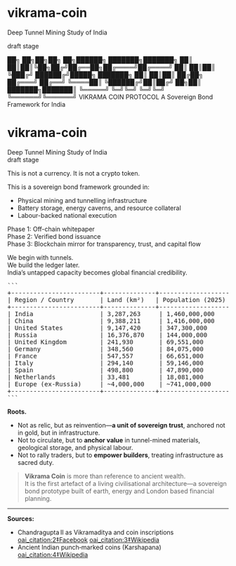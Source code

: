 # vikrama-coin
Deep Tunnel Mining Study of India 

draft stage 

██╗   ██╗██╗██╗  ██╗██████╗ ███████╗███████╗
██║   ██║██║╚██╗██╔╝██╔══██╗██╔════╝██╔════╝
██║   ██║██║ ╚███╔╝ ██████╔╝█████╗  ███████╗
██║   ██║██║ ██╔██╗ ██╔═══╝ ██╔══╝  ╚════██║
╚██████╔╝██║██╔╝ ██╗██║     ███████╗███████║
 ╚═════╝ ╚═╝╚═╝  ╚═╝╚═╝     ╚══════╝╚══════╝
           VIKRAMA COIN PROTOCOL
     A Sovereign Bond Framework for India

# vikrama-coin  
Deep Tunnel Mining Study of India  
draft stage

This is not a currency. It is not a crypto token.

This is a sovereign bond framework grounded in:
- Physical mining and tunnelling infrastructure
- Battery storage, energy caverns, and resource collateral
- Labour-backed national execution

Phase 1: Off-chain whitepaper  
Phase 2: Verified bond issuance  
Phase 3: Blockchain mirror for transparency, trust, and capital flow

We begin with tunnels.  
We build the ledger later.  
India’s untapped capacity becomes global financial credibility.


<pre>
```
+------------------------+--------------+--------------------+----------------+--------------+----------------------------+
| Region / Country       | Land (km²)   | Population (2025)   | Density (/km²) | Median Age   | Resource Value (USD est.) |
+------------------------+--------------+--------------------+----------------+--------------+----------------------------+
| India                  | 3,287,263     | 1,460,000,000       | 492            | 29.8         | ~$10 trillion              |
| China                  | 9,388,211     | 1,416,000,000       | 151            | 38.4         | ~$23 trillion              |
| United States          | 9,147,420     | 347,300,000         | 38             | 38.5         | ~$45 trillion              |
| Russia                 | 16,376,870    | 144,000,000         | 9              | 39.6         | ~$75 trillion              |
| United Kingdom         | 241,930       | 69,551,000          | 287            | 40.6         | —                          |
| Germany                | 348,560       | 84,075,000          | 241            | 46.8         | —                          |
| France                 | 547,557       | 66,651,000          | 122            | 41.7         | —                          |
| Italy                  | 294,140       | 59,146,000          | 201            | 48.4         | —                          |
| Spain                  | 498,800       | 47,890,000          | 96             | 46.8         | —                          |
| Netherlands            | 33,481        | 18,081,000          | 424            | ~43          | —                          |
| Europe (ex-Russia)     | ~4,000,000    | ~741,000,000        | ~185           | ~43          | —                          |
+------------------------+--------------+--------------------+----------------+--------------+----------------------------+
```
</pre>



**Roots.**

- Not as relic, but as reinvention—**a unit of sovereign trust**, anchored not in gold, but in infrastructure.
- Not to circulate, but to **anchor value** in tunnel-mined materials, geological storage, and physical labour.
- Not to rally traders, but to **empower builders**, treating infrastructure as sacred duty.

> **Vikrama Coin** is more than reference to ancient wealth.  
> It is the first artefact of a living civilisational architecture—a sovereign bond prototype built of earth, energy and London based financial planning. 

---

**Sources:**
- Chandragupta II as Vikramaditya and coin inscriptions  [oai_citation:2‡Facebook](https://www.facebook.com/historyplus1230/posts/emperor-chandragupta-ii-in-war-attirethis-coin-belonged-to-chandragupta-ii-vikra/164345175104621/?utm_source=chatgpt.com) [oai_citation:3‡Wikipedia](https://en.wikipedia.org/wiki/Chandragupta_II?utm_source=chatgpt.com)  
- Ancient Indian punch‑marked coins (Karshapana)  [oai_citation:4‡Wikipedia](https://en.wikipedia.org/wiki/Karshapana?utm_source=chatgpt.com)
